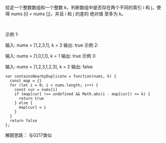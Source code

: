 给定一个整数数组和一个整数 k，判断数组中是否存在两个不同的索引 i 和 j，使得 nums [i] = nums [j]，并且 i 和 j 的差的 绝对值 至多为 k。

 

示例 1:

输入: nums = [1,2,3,1], k = 3
输出: true
示例 2:

输入: nums = [1,0,1,1], k = 1
输出: true
示例 3:

输入: nums = [1,2,3,1,2,3], k = 2
输出: false

```
var containsNearbyDuplicate = function(nums, k) {
  const map = {}
  for (let i = 0; i < nums.length; i++) {
    const cur = nums[i]
    if (map[cur] !== undefined && Math.abs(i - map[cur]) <= k) {
      return true
    } else {
      map[cur] = i
    }
  }
  return false
};
```

解题思路： 与0217类似